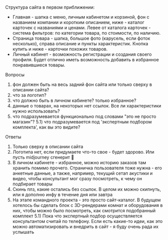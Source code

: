 Структура сайта в первом приближении:

 - Главная - шапка с меню, личным кабинетом и корзиной, фон с названием компании и коротким описанием, ниже - каталог карточек с названиями и ценами. Левее от каталога карточек - система фильтров: по категории товара, по стоимости, по наличию.
 - Страница товара - шапка, большое фото (карусель, если фоток несколько), справа описание и пункты характеристик. Кнопка купить и ниже - карточки похожих товаров.
 - Личный кабинет - возможность регистрации и создания своего профиля. Будет отлично иметь возможность добавить в избранное понравившиеся товары.



Вопросы
1) фон должен быть на весь задний фон сайта или только сверху в описании сайта?
2) что за логотип?
3) что должно быть в личном кабинете? только избранное?
4) данные о товарах, на некоторых нет ссылок. Все ли характеристики нужно использовать?
5) что подразумевается функционально под словами "это не просто магазин"?
5.1) что подразумевается под 'экспертным подбором комплекта', как вы это видите?


Ответы
1) Только сверху в описании сайта
2) Логотипа нет, если придумаете что-то свое - будет здорово. Или пусть midjourney сгенерит 🙂
3) В личном кабинете - избранное, можно историю заказов там хранить помимо прочего. Страничка пользователя тоже нужна - его анкетные данные, а также, например, текущий сетап акустики и видео, чтобы консультант мог сразу посмотреть, к чему он подбирает товары
4) Скинь плз, какие остались без ссылок. В целом их можно скипнуть, или я дополню инфу в течение дня или завтра
5) На этапе командного проекта - это просто сайт-каталог. В будущем хотелось бы сделать блок с 3D-рендерами комнат и оборудования в них, чтобы можно было посмотреть, как смотрится подобранный комплект
5.1) Пока что экспертный подбор осуществляется консультантом считай по телефону. Если есть какие-то идеи, как это можно автоматизировать и внедрить в сайт - я буду очень рада их услышать